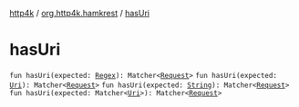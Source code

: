 [http4k](../index.md) / [org.http4k.hamkrest](index.md) / [hasUri](./has-uri.md)

# hasUri

`fun hasUri(expected: `[`Regex`](https://kotlinlang.org/api/latest/jvm/stdlib/kotlin.text/-regex/index.html)`): Matcher<`[`Request`](../org.http4k.core/-request/index.md)`>`
`fun hasUri(expected: `[`Uri`](../org.http4k.core/-uri/index.md)`): Matcher<`[`Request`](../org.http4k.core/-request/index.md)`>`
`fun hasUri(expected: `[`String`](https://kotlinlang.org/api/latest/jvm/stdlib/kotlin/-string/index.html)`): Matcher<`[`Request`](../org.http4k.core/-request/index.md)`>`
`fun hasUri(expected: Matcher<`[`Uri`](../org.http4k.core/-uri/index.md)`>): Matcher<`[`Request`](../org.http4k.core/-request/index.md)`>`